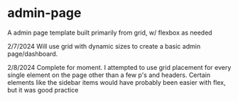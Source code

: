 # admin-page
A admin page template built primarily from grid, w/ flexbox as needed

2/7/2024 Will use grid with dynamic sizes to create a basic admin page/dashboard. 

2/8/2024 Complete for moment. I attempted to use grid placement for every single element on the page other than a few p's and headers. Certain elements like the sidebar items would have probably been easier with flex, but it was good practice